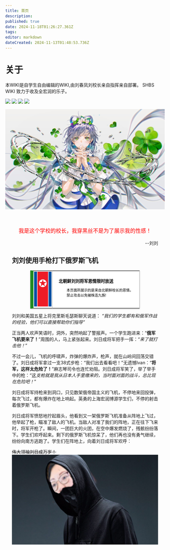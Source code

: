 ```yaml
---
title: 首页
description: 
published: true
date: 2024-11-18T01:26:27.361Z
tags: 
editor: markdown
dateCreated: 2024-11-13T01:48:53.736Z
---
```


# 关于
本WIKI是自学生自由编辑的WIKI,由刘春凤刘校长亲自指挥亲自部署。
SHBS WIKI 致力于收及全宏润的乐子。

![](https://img.shields.io/github/commit-activity/t/Michaelwucoc/shbs-wiki?style=for-the-badge) ![](https://img.shields.io/github/last-commit/Michaelwucoc/shbs-wiki?style=for-the-badge) ![](https://img.shields.io/badge/SHBS-WIKI-red?style=for-the-badge) ![](https://img.shields.io/badge/Server%20By%20-%20MILK-blue?style=for-the-badge)
<br>


![洛天依1.jpg](/洛天依1.jpg)
<div style="padding:1.5em;">

<p>

<center>

<big>

<span style="color:red">我是这个学校的校长，我穿黑丝不是为了展示我的性感！</span>

</big></big></big></big></big>

</center>

<div style="text-align:right">

--刘刘

</div>

<div>


刘刘使用手枪打下俄罗斯飞机
---
<style>
  /* 默认浅色模式样式 */
  .custom-table {
    font-size: 95%;
    width: 75%;
    margin: 0 auto -2px auto;
    box-shadow: 0 1px 2px 0 rgba(0,0,0,.14), 0 1px 5px 0 rgba(0,0,0,.12), 0 2px 1px -2px rgba(0,0,0,.2);
    border: 1px #AAA solid;
    border-left: 10px solid #228b22;
    border-collapse: collapse;
    background-color: white;
    color: black;
  }

  /* 深色模式样式 */
  @media (prefers-color-scheme: dark) {
    .custom-table {
      background-color: black;
      color: white;
      border-left: 10px solid #1E90FF;
    }
  }
</style>

<table class="custom-table">
  <tr>
    <td style="width: 55px; padding: 2px; text-align: center; border-right:1px solid #AAA;">
      <img src="/nkflag.png" alt="nkflag.png" />
    </td>
    <td style="padding: 5px 20px;">
      <b>北朝鲜刘刘将军恩情限时放送</b>
      <div style="font-size: smaller; margin: 2px 0px 2px 25px;">
        <p>本页面所展示的是来自北朝鲜校长的恩情。禁止攻击以免被株连九族!</p>
      </div>
    </td>
  </tr>
</table>

刘刘和美国五星上将克里斯毛瑟斯聊天说道：
*“我们的学生都有和俄军作战的经验，他们可以直接帮助你们指导”*

正当两人欢声笑语时，洞外，突然响起了警报声。一个学生跑进来：“**俄军飞机要来了！**”周围的人，马上紧张起来。刘日成将军把手一挥：“*来了就打击他！*”

不过一会儿，飞机的呼啸声，炸弹的爆炸声，枪声，就在山岭间回荡交错了。刘日成将军拿过一支38式步枪：“我们出去看看吧！”无遗憾Ivan：“**将军，这样太危险了！**”麻志琴司令也连忙劝阻。刘日成将军笑了，举了举手中的枪：“这*支枪就是我从日本人手里缴来的，当时面对面的战斗，总比现在危险吧！*”

刘日成将军持枪来到洞口，只见数架俄帝国主义的飞机，不停地来回投弹，每次飞过，都有爆炸在地上响起。英勇的上海宏润博源学生们，不停的射击着俄罗斯飞机。

刘日成将军愤怒地拧起眉头，他看到又一架俄罗斯飞机准备从阵地上飞过，他举起了枪，瞄准了敌人的飞机。当敌人对准了我们的阵地，正在往下飞来时，将军开枪了。瞬间，一团巨大的火团，在空中爆发燃烧了，残骸纷纷落下。学生们欢呼起来。剩下的俄罗斯飞机惊呆了，他们再也没有勇气继续，纷纷向南方逃跑了。学生们在阵地上，向着刘日成将军欢呼：

~~伟大领袖刘日成万岁！~~
  ![7bcfe06a1efa61e485f3603fb5667924.jpg](/7bcfe06a1efa61e485f3603fb5667924.jpg)
  

